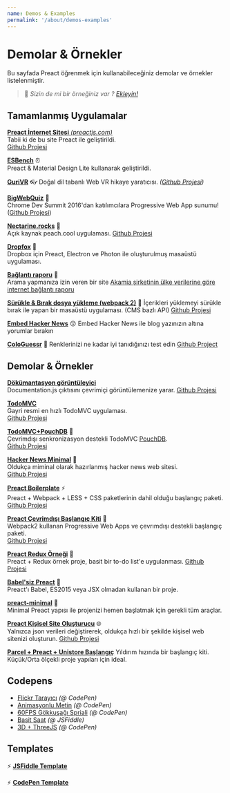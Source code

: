 ```yaml
---
name: Demos & Examples
permalink: '/about/demos-examples'
---
```


# Demolar & Örnekler

Bu sayfada Preact öğrenmek için kullanabileceğiniz demolar ve örnekler listelenmiştir.

> :information_desk_person: _Sizin de mi bir örneğiniz var ?
> [Ekleyin!](https://github.com/preactjs/preact-www/blob/master/content/tr/about/demos-examples.md)_


## Tamamlanmış Uygulamalar

[**Preact İnternet Sitesi** _(preactjs.com)_](https://preactjs.com)  
Tabii ki de bu site Preact ile geliştirildi.  
[Github Projesi](https://github.com/preactjs/preact-www)

**[ESBench](http://esbench.com)** :alarm_clock:  
Preact & Material Design Lite kullanarak geliştirildi.

[**GuriVR**](https://gurivr.com) :eyeglasses:
Doğal dil tabanlı Web VR hikaye yaratıcısı. 
_([Github Projesi](https://github.com/opennewslabs/guri-vr))_

[**BigWebQuiz**](https://bigwebquiz.com) :game_die:  
Chrome Dev Summit 2016'dan katılımcılara Progressive Web App sunumu!  
([Github Projesi](https://github.com/jakearchibald/big-web-quiz))

**[Nectarine.rocks](http://nectarine.rocks)** :peach:  
Açık kaynak peach.cool uygulaması.
[Github Projesi](https://github.com/developit/nectarine)

**[Dropfox](https://github.com/developit/dropfox)** :wolf:  
Dropbox için Preact, Electron ve Photon ile oluşturulmuş masaüstü uygulaması.

**[Bağlantı raporu](https://cindex.co)** :iphone:  
Arama yapmanıza izin veren bir site [Akamia şirketinin ülke verilerine göre internet bağlantı raporu](https://content.akamai.com/PG7010-Q2-2016-SOTI-Connectivity-Report.html)

**[Sürükle & Bırak dosya yükleme (webpack 2)](https://contentful-labs.github.io/file-upload-example/)** :rocket:
İçerikleri yüklemeyi sürükle bırak ile yapan bir masaüstü uygulaması. (CMS bazlı API)
[Github Projesi](https://github.com/contentful-labs/file-upload-example)

**[Embed Hacker News](https://github.com/TXTPEN/hn)** :kissing_closed_eyes:
Embed Hacker News ile blog yazınızın altına yorumlar bırakın

**[ColoGuessr](https://cologuessr.com)** :rainbow:
Renklerinizi ne kadar iyi tanıdığınızı test edin
[Github Project](https://github.com/jackpordi/cologuessr)

## Demolar & Örnekler

**[Dökümantasyon görüntüleyici](https://documentation-viewer.firebaseapp.com)**  
Documentation.js çıktısını çevrimiçi görüntülemenize yarar.
[Github Projesi](https://github.com/developit/documentation-viewer)

**[TodoMVC](http://developit.github.io/preact-todomvc/)**  
Gayri resmi en hızlı TodoMVC uygulaması.  
[Github Projesi](https://github.com/developit/preact-todomvc)

**[TodoMVC+PouchDB](http://katopz.github.io/preact-todomvc-pouchdb/)** :floppy_disk:  
Çevrimdışı senkronizasyon destekli TodoMVC [PouchDB](https://pouchdb.com/).  
[Github Projesi](https://github.com/katopz/preact-todomvc-pouchdb)

**[Hacker News Minimal](https://developit.github.io/hn_minimal/)** :newspaper:  
Oldukça miminal olarak hazırlanmış hacker news web sitesi.  
[Github Projesi](https://github.com/developit/hn_minimal)

**[Preact Boilerplate](https://preact-boilerplate.surge.sh)** :zap:  
Preact + Webpack + LESS + CSS paketlerinin dahil olduğu başlangıç paketi. 
[Github Projesi](https://github.com/developit/preact-boilerplate)

**[Preact Çevrimdışı Başlangıç Kiti](https://preact-starter.now.sh)** :100:  
Webpack2 kullanan Progressive Web Apps ve çevrımdışı destekli başlangıç paketi.  
[Github Projesi](https://github.com/lukeed/preact-starter)

**[Preact Redux Örneği](https://preact-redux-example.surge.sh)** :repeat:  
Preact + Redux örnek proje, basit bir to-do list'e uygulanması. 
[Github Projesi](https://github.com/developit/preact-redux-example)

**[Babel'siz Preact](https://github.com/developit/preact-without-babel)** :horse:  
Preact'ı Babel, ES2015 veya JSX olmadan kullanan bir proje.

**[preact-minimal](https://github.com/aganglada/preact-minimal)** :rocket:  
Minimal Preact yapısı ile projenizi hemen başlatmak için gerekli tüm araçlar.

**[Preact Kişisel Site Oluşturucu](https://thomaswood.me/)** :globe_with_meridians:  
Yalnızca json verileri değiştirerek, oldukça hızlı bir şekilde kişisel web sitenizi oluşturun.
[Github Projesi](https://github.com/tomasswood/preact-homepage-generator)

**[Parcel + Preact + Unistore Başlangıç](https://github.com/hwclass/parcel-preact-unistore-starter)**
Yıldırım hızında bir başlangıç kiti. Küçük/Orta ölçekli proje yapıları için ideal.

## Codepens

- [Flickr Tarayıcı](http://codepen.io/developit/full/VvMZwK/) _(@ CodePen)_
- [Animasyonlu Metin](http://codepen.io/developit/full/LpNOdm/) _(@ CodePen)_
- [60FPS Gökkuşağı Spriali](http://codepen.io/developit/full/xGoagz/) _(@ CodePen)_
- [Basit Saat](http://jsfiddle.net/developit/u9m5x0L7/embedded/result,js/) _(@ JSFiddle)_
- [3D + ThreeJS](http://codepen.io/developit/pen/PPMNjd?editors=0010) _(@ CodePen)_

## Templates

:zap: [**JSFiddle Template**](https://jsfiddle.net/developit/rs6zrh5f/embedded/result/)

:zap: [**CodePen Template**](http://codepen.io/developit/pen/pgaROe?editors=0010)
